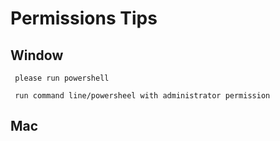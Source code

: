 # Permissions Tips
## Window
```
 please run powershell
```

```
 run command line/powersheel with administrator permission
```

## Mac
